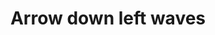 ---
title: Arrow down left waves
tags: ["arrow", "down", "left", "waves", "direction"]
icon: arrow-down-left-waves
svg: '<svg xmlns="http://www.w3.org/2000/svg" width="24" height="24" fill="none" viewBox="0 0 24 24" stroke-width="1.5" stroke-linecap="round" stroke-linejoin="round" stroke="currentColor"><path d="m15.182 9.318-6.364 6.364m4.95 0h-4.95v-4.95"/><path d="M9.833 4.58c.55-.47.826-.704 1.114-.841a2.442 2.442 0 0 1 2.106 0c.288.137.563.372 1.114.841a3.132 3.132 0 0 0 1.9.788c.722.057 1.083.086 1.384.192a2.442 2.442 0 0 1 1.489 1.49c.106.3.135.66.192 1.382a3.13 3.13 0 0 0 .788 1.901c.47.55.704.826.841 1.114.319.666.319 1.44 0 2.106-.137.288-.372.563-.841 1.114a3.13 3.13 0 0 0-.788 1.9c-.057.722-.086 1.083-.192 1.384a2.442 2.442 0 0 1-1.49 1.489c-.3.106-.66.135-1.382.192a3.131 3.131 0 0 0-1.901.788c-.55.47-.826.704-1.114.841a2.441 2.441 0 0 1-2.106 0c-.288-.137-.563-.372-1.114-.841a3.13 3.13 0 0 0-1.9-.788c-.722-.057-1.083-.086-1.384-.192a2.442 2.442 0 0 1-1.489-1.49c-.106-.3-.135-.66-.192-1.382a3.132 3.132 0 0 0-.788-1.901c-.47-.55-.704-.826-.841-1.114a2.442 2.442 0 0 1 0-2.106c.137-.288.372-.563.841-1.114a3.131 3.131 0 0 0 .788-1.9c.057-.722.086-1.083.192-1.384A2.442 2.442 0 0 1 6.55 5.56c.3-.106.66-.135 1.382-.192a3.131 3.131 0 0 0 1.901-.788Z"/></svg>'
---